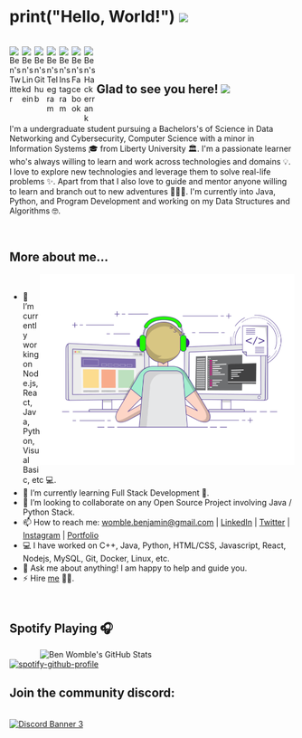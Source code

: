 # print("Hello, World!") <img src="https://raw.githubusercontent.com/iampavangandhi/iampavangandhi/master/gifs/Hi.gif" width="30px"></h2>

<br>

<a href="https://twitter.com/RealBenWomble/">
  <img align="left" color="white" alt="Ben's Twitter" width="22px" src="https://cdn.jsdelivr.net/npm/simple-icons@v3/icons/twitter.svg" />
</a>
<a href="https://linkedin.com/in/benwomble/">
  <img align="left" alt="Ben's Linkdein" width="22px" src="https://cdn.jsdelivr.net/npm/simple-icons@v3/icons/linkedin.svg" />
</a>
<a href="https://github.com/BenWomble/">
  <img align="left" alt="Ben's Github" width="22px" src="https://cdn.jsdelivr.net/npm/simple-icons@v3/icons/github.svg" />
</a>
<a href="https://t.me/BenWomble/">
  <img align="left" alt="Ben's Telegram" width="22px" src="https://cdn.jsdelivr.net/npm/simple-icons@5.21.1/icons/telegram.svg" />
</a>
<a href="https://instagram.com/wombleben/">
  <img align="left" alt="Ben's Instagram" width="22px" src="https://cdn.jsdelivr.net/npm/simple-icons@v3/icons/instagram.svg" />
</a>
<a href="https://www.facebook.com/BenWomble/">
  <img align="left" alt="Ben's Facebook" width="22px" src="https://cdn.jsdelivr.net/npm/simple-icons@v3/icons/facebook.svg" />
</a>
<a href="https://www.hackerrank.com/womble_benjamin/">
  <img align="left" alt="Ben's Hackerrank" width="22px" src="https://cdn.jsdelivr.net/npm/simple-icons@v3/icons/hackerrank.svg" />
</a>

<br />

<br>

## Glad to see you here! ![](https://visitor-badge.glitch.me/badge?page_id=BenWomble.BenWomble)

<br>

I'm a undergraduate student pursuing a Bachelors's of Science in Data Networking and Cybersecurity, Computer Science with a minor in Information Systems 🎓 from Liberty University 🏛. I'm a passionate learner who's always willing to learn and work across technologies and domains 💡. I love to explore new technologies and leverage them to solve real-life problems ✨. Apart from that I also love to guide and mentor anyone willing to learn and branch out to new adventures 👨🏻‍💻. I'm currently into Java, Python, and Program Development and working on my Data Structures and Algorithms 🤓.

<br>

## More about me...

<img align="right" alt="GIF" src="https://raw.githubusercontent.com/devSouvik/devSouvik/master/gif3.gif" width="450"/>

<br>

- 🔭 I’m currently working on Node.js, React, Java, Python, Visual Basic, etc 💻.
- 🌱 I’m currently learning Full Stack Development 🚀.
- 👯 I’m looking to collaborate on any Open Source Project involving Java / Python Stack.
- 📫 How to reach me: womble.benjamin@gmail.com | [LinkedIn](https://linkedin.com/in/benwomble) | [Twitter](https://twitter.com/RealBenWomble) | [Instagram](https://instagram.com/wombleben) | [Portfolio](https://BenWomble.github.io/)
- 💻 I have worked on C++, Java, Python, HTML/CSS, Javascript, React, Nodejs, MySQL, Git, Docker, Linux, etc.
- 💬 Ask me about anything! I am happy to help and guide you.
- ⚡ Hire [me](mailto:womble.benjamin@gmail.com?Subject=Hello%20Ben) 👨‍💻.

<br>

## Spotify Playing 🎧

<a href="https://github.com/BenWomble">
  <img align="right" src="https://github-readme-stats.vercel.app/api?username=BenWomble&show_icons=true" alt="Ben Womble's GitHub Stats" width="450px" />
</a>

[![spotify-github-profile](https://spotify-github-profile.vercel.app/api/view?uid=1223334707&cover_image=true&theme=novatorem&bar_color=53b14f&bar_color_cover=false)](https://spotify-github-profile.vercel.app/api/view?uid=1223334707&redirect=true)

## Join the community discord:

<br>

<a href="https://discord.gg/DfbxjJ6McT">
  <img src="https://discordapp.com/api/guilds/730537554977357865/widget.png?style=banner3" alt="Discord Banner 3"/>
</a>

<br>
